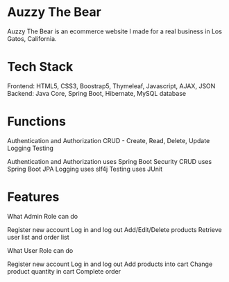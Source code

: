 # Auzzy The Bear

Auzzy The Bear is an ecommerce website I made for a real business in Los Gatos, California. 


# Tech Stack

Frontend: HTML5, CSS3, Boostrap5, Thymeleaf, Javascript, AJAX, JSON
Backend: Java Core, Spring Boot, Hibernate, MySQL database

# Functions

Authentication and Authorization 
CRUD - Create, Read, Delete, Update
Logging
Testing 

Authentication and Authorization uses Spring Boot Security
CRUD uses Spring Boot JPA
Logging uses slf4j
Testing uses JUnit

# Features

What Admin Role can do

Register new account
Log in and log out
Add/Edit/Delete products
Retrieve user list and order list

What User Role can do

Register new account
Log in and log out
Add products into cart
Change product quantity in cart
Complete order
